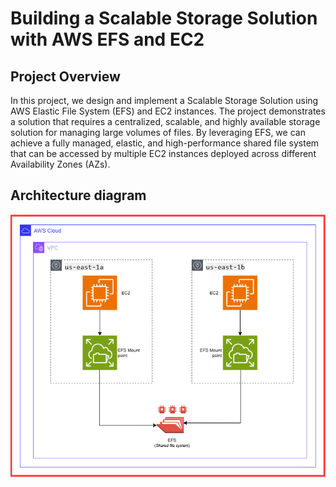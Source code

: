 # Building a Scalable Storage Solution with AWS EFS and EC2
## Project Overview
In this project, we design and implement a Scalable Storage Solution using AWS Elastic File System (EFS) and EC2 instances. The project demonstrates a solution that requires a centralized, scalable, and highly available storage solution for managing large volumes of files. By leveraging EFS, we can achieve a fully managed, elastic, and high-performance shared file system that can be accessed by multiple EC2 instances deployed across different Availability Zones (AZs).
## Architecture diagram
![Diagram explaining the architecture of this project](Images/Architecture-diagram.png)
